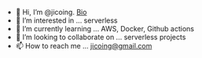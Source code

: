 - 👋 Hi, I’m @jicoing. [Bio](https://www.komlalebu.com)
- 👀 I’m interested in ... serverless 
- 🌱 I’m currently learning ... AWS, Docker, Github actions
- 💞️ I’m looking to collaborate on ... serverless projects
- 📫 How to reach me ... jicoing@gmail.com

<!---
jicoing/jicoing is a ✨ special ✨ repository because its `README.md` (this file) appears on your GitHub profile.
You can click the Preview link to take a look at your changes.
--->
